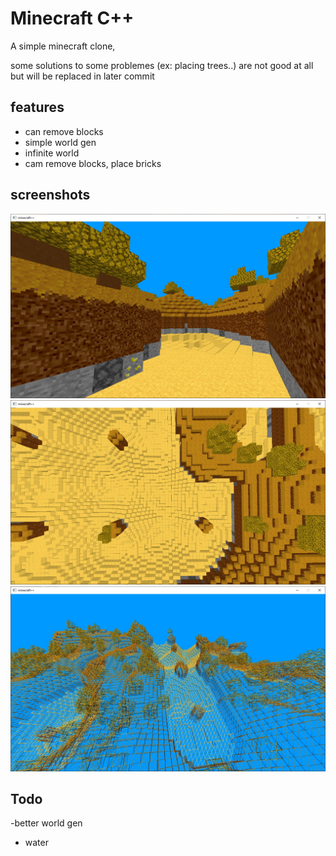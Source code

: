 # Minecraft C++
A simple minecraft clone,

some solutions to some problemes (ex: placing trees..) are not good at all
but will be replaced in later commit

## features
- can remove blocks
- simple world gen
- infinite world
- cam remove blocks, place bricks

## screenshots

![screenshot1](screenshots/screenshot1.jpg "screenshot1")
![screenshot2](screenshots/screenshot2.jpg "screenshot1")
![screenshot3](screenshots/screenshot3.jpg "screenshot1")

## Todo

-better world gen
- water